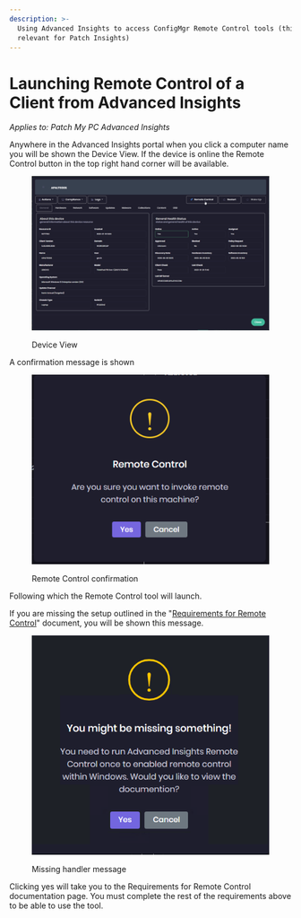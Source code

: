 ```yaml
---
description: >-
  Using Advanced Insights to access ConfigMgr Remote Control tools (this is not
  relevant for Patch Insights)
---
```


# Launching Remote Control of a Client from Advanced Insights

_Applies to: Patch My PC Advanced Insights_

Anywhere in the Advanced Insights portal when you click a computer name you will be shown the Device View. If the device is online the Remote Control button in the top right hand corner will be available.

<figure><img src="../_images/gitbook/image (1075).png" alt=""><figcaption><p>Device View</p></figcaption></figure>

A confirmation message is shown

<figure><img src="../_images/gitbook/image (1275).png" alt=""><figcaption><p>Remote Control confirmation</p></figcaption></figure>

Following which the Remote Control tool will launch.&#x20;

If you are missing the setup outlined in the "[Requirements for Remote Control](requirements-for-advanced-insights-remote-control.md)" document, you will be shown this message.

<figure><img src="../_images/gitbook/You might be missing something.png" alt=""><figcaption><p>Missing handler message</p></figcaption></figure>

Clicking yes will take you to the Requirements for Remote Control documentation page. You must complete the rest of the requirements above to be able to use the tool.
